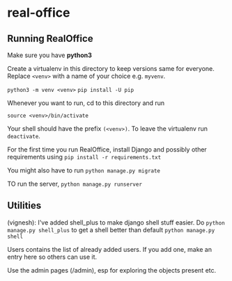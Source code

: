 # real-office


## Running RealOffice
Make sure you have **python3**

Create a virtualenv in this directory to keep versions same for everyone. Replace `<venv>` with a name of your choice e.g. `myvenv`.

`python3 -m venv <venv>`
`pip install -U pip`

Whenever you want to run, cd to this directory and run 

`source <venv>/bin/activate`

Your shell should have the prefix `(<venv>)`. To leave the virtualenv run `deactivate`.

For the first time you run RealOffice, install Django and possibly other requirements using
`pip install -r requirements.txt`

You might also have to run
`python manage.py migrate`

TO run the server,
`python manage.py runserver`

## Utilities
(vignesh): I've added shell_plus to make django shell stuff easier. Do `python manage.py shell_plus` to get
a shell better than default `python manage.py shell`

Users contains the list of already added users. If you add one, make an entry here so others can use it.

Use the admin pages (/admin), esp for exploring the objects present etc.